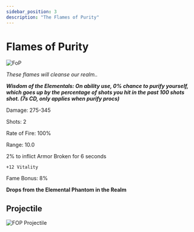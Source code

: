```yaml
---
sidebar_position: 3
description: "The Flames of Purity"
---
```


# Flames of Purity

![FoP](https://vwiki.valorserver.com/api/item/picture/flames%20of%20purity)

<i>These flames will cleanse our realm..</i>

***Wisdom of the Elementals: On ability use, 0% chance to purify yourself, which goes up by the percentage of shots you hit in the past 100 shots shot. (7s CD, only applies when purify procs)***

Damage: 275-345

Shots: 2

Rate of Fire: 100%

Range: 10.0

2% to inflict Armor Broken for 6 seconds

    +12 Vitality

Fame Bonus: 8%

**Drops from the Elemental Phantom in the Realm**

## Projectile

![FOP Projectile](https://cdn.discordapp.com/attachments/1160376179996496013/1187852447880847420/Flames_of_Purity_Projectile.gif)
